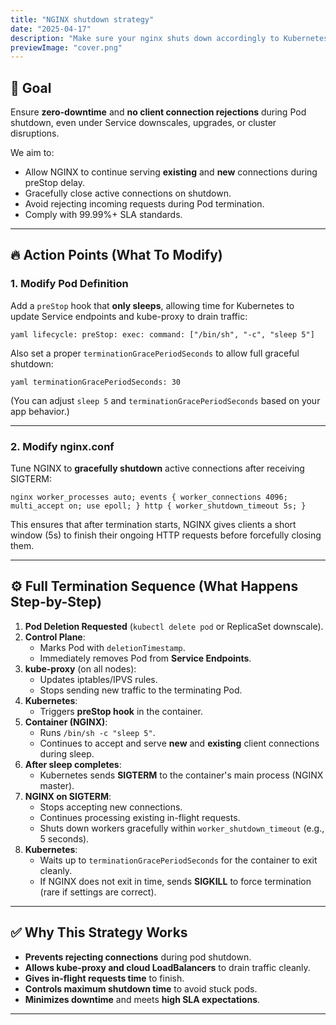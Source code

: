 ```yaml
---
title: "NGINX shutdown strategy"
date: "2025-04-17"
description: "Make sure your nginx shuts down accordingly to Kubernetes expectations."
previewImage: "cover.png"
---
```


## 🎯 Goal

Ensure **zero-downtime** and **no client connection rejections** during Pod shutdown,
even under Service downscales, upgrades, or cluster disruptions.

We aim to:

- Allow NGINX to continue serving **existing** and **new** connections during preStop delay.
- Gracefully close active connections on shutdown.
- Avoid rejecting incoming requests during Pod termination.
- Comply with 99.99%+ SLA standards.

---

## 🔥 Action Points (What To Modify)

### 1. Modify Pod Definition

Add a `preStop` hook that **only sleeps**, allowing time for Kubernetes to update Service endpoints and kube-proxy to drain traffic:

`yaml
lifecycle:
  preStop:
    exec:
      command: ["/bin/sh", "-c", "sleep 5"]
`

Also set a proper `terminationGracePeriodSeconds` to allow full graceful shutdown:

`yaml
terminationGracePeriodSeconds: 30
`

(You can adjust `sleep 5` and `terminationGracePeriodSeconds` based on your app behavior.)

---

### 2. Modify nginx.conf

Tune NGINX to **gracefully shutdown** active connections after receiving SIGTERM:

`nginx
worker_processes auto;
events {
    worker_connections 4096;
    multi_accept on;
    use epoll;
}
http {
    worker_shutdown_timeout 5s;
}
`

This ensures that after termination starts, NGINX gives clients a short window (5s) to finish their ongoing HTTP requests before forcefully closing them.

---

## ⚙️ Full Termination Sequence (What Happens Step-by-Step)

1. **Pod Deletion Requested** (`kubectl delete pod` or ReplicaSet downscale).
2. **Control Plane**:
   - Marks Pod with `deletionTimestamp`.
   - Immediately removes Pod from **Service Endpoints**.
3. **kube-proxy** (on all nodes):
   - Updates iptables/IPVS rules.
   - Stops sending new traffic to the terminating Pod.
4. **Kubernetes**:
   - Triggers **preStop hook** in the container.
5. **Container (NGINX)**:
   - Runs `/bin/sh -c "sleep 5"`.
   - Continues to accept and serve **new** and **existing** client connections during sleep.
6. **After sleep completes**:
   - Kubernetes sends **SIGTERM** to the container's main process (NGINX master).
7. **NGINX on SIGTERM**:
   - Stops accepting new connections.
   - Continues processing existing in-flight requests.
   - Shuts down workers gracefully within `worker_shutdown_timeout` (e.g., 5 seconds).
8. **Kubernetes**:
   - Waits up to `terminationGracePeriodSeconds` for the container to exit cleanly.
   - If NGINX does not exit in time, sends **SIGKILL** to force termination (rare if settings are correct).

---

## ✅ Why This Strategy Works

- **Prevents rejecting connections** during pod shutdown.
- **Allows kube-proxy and cloud LoadBalancers** to drain traffic cleanly.
- **Gives in-flight requests time** to finish.
- **Controls maximum shutdown time** to avoid stuck pods.
- **Minimizes downtime** and meets **high SLA expectations**.

---
